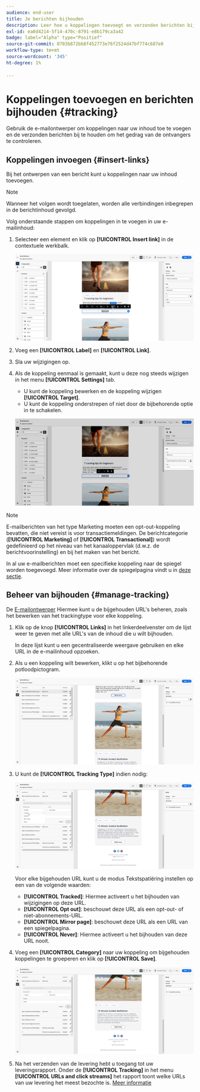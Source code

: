 ```yaml
---
audience: end-user
title: Je berichten bijhouden
description: Leer hoe u koppelingen toevoegt en verzonden berichten bijhoudt
exl-id: ea0d4214-5f14-470c-8791-e8b179ca3a42
badge: label="Alpha" type="Positief"
source-git-commit: 0703b872bb8f452773e76f2524d47bf774c687e0
workflow-type: tm+mt
source-wordcount: '345'
ht-degree: 1%

---
```


# Koppelingen toevoegen en berichten bijhouden {#tracking}

Gebruik de e-mailontwerper om koppelingen naar uw inhoud toe te voegen en de verzonden berichten bij te houden om het gedrag van de ontvangers te controleren.

## Koppelingen invoegen {#insert-links}

Bij het ontwerpen van een bericht kunt u koppelingen naar uw inhoud toevoegen.

>[!NOTE]
>
>Wanneer het volgen wordt toegelaten, worden alle verbindingen inbegrepen in de berichtinhoud gevolgd.

Volg onderstaande stappen om koppelingen in te voegen in uw e-mailinhoud:

1. Selecteer een element en klik op **[!UICONTROL Insert link]** in de contextuele werkbalk.

   ![](assets/message-tracking-insert-link.png)

1. Voeg een **[!UICONTROL Label]** en **[!UICONTROL Link]**.

1. Sla uw wijzigingen op.

1. Als de koppeling eenmaal is gemaakt, kunt u deze nog steeds wijzigen in het menu **[!UICONTROL Settings]** tab.

   * U kunt de koppeling bewerken en de koppeling wijzigen **[!UICONTROL Target]**.
   * U kunt de koppeling onderstrepen of niet door de bijbehorende optie in te schakelen.

   ![](assets/message-tracking-link-settings.png)

>[!NOTE]
>
>E-mailberichten van het type Marketing moeten een opt-out-koppeling bevatten, die niet vereist is voor transactiemeldingen. De berichtcategorie (**[!UICONTROL Marketing]** of **[!UICONTROL Transactional]**) wordt gedefinieerd op het niveau van het kanaaloppervlak (d.w.z. de berichtvoorinstelling) en bij het maken van het bericht.

In al uw e-mailberichten moet een specifieke koppeling naar de spiegel worden toegevoegd. Meer informatie over de spiegelpagina vindt u in [deze sectie](mirror-page.md).

## Beheer van bijhouden {#manage-tracking}

De [E-mailontwerper](create-email-content.md) Hiermee kunt u de bijgehouden URL&#39;s beheren, zoals het bewerken van het trackingtype voor elke koppeling.

1. Klik op de knop **[!UICONTROL Links]** in het linkerdeelvenster om de lijst weer te geven met alle URL&#39;s van de inhoud die u wilt bijhouden.

   In deze lijst kunt u een gecentraliseerde weergave gebruiken en elke URL in de e-mailinhoud opzoeken.

1. Als u een koppeling wilt bewerken, klikt u op het bijbehorende potloodpictogram.

   ![](assets/message-tracking-edit-links.png)

1. U kunt de **[!UICONTROL Tracking Type]** indien nodig:

   ![](assets/message-tracking-edit-a-link.png)

   Voor elke bijgehouden URL kunt u de modus Tekstspatiëring instellen op een van de volgende waarden:

   * **[!UICONTROL Tracked]**: Hiermee activeert u het bijhouden van wijzigingen op deze URL.
   * **[!UICONTROL Opt out]**: beschouwt deze URL als een opt-out- of niet-abonnements-URL.
   * **[!UICONTROL Mirror page]**: beschouwt deze URL als een URL van een spiegelpagina.
   * **[!UICONTROL Never]**: Hiermee activeert u het bijhouden van deze URL nooit. <!--This information is saved: if the URL appears again in a future message, its tracking is automatically deactivated.-->

1. Voeg een **[!UICONTROL Category]** naar uw koppeling om bijgehouden koppelingen te groeperen en klik op **[!UICONTROL Save]**.

   ![](assets/message-tracking-edit-a-link_2.png)

1. Na het verzenden van de levering hebt u toegang tot uw leveringsrapport. Onder de **[!UICONTROL Tracking]** in het menu **[!UICONTROL URLs and click streams]** het rapport toont welke URLs van uw levering het meest bezochte is. [Meer informatie](../reporting/gs-reports.md)
